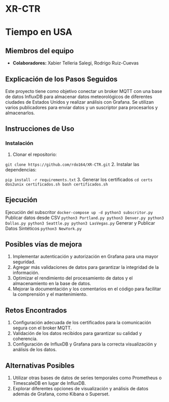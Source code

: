# XR-CTR
# Tiempo en USA

## Miembros del equipo
- **Colaboradores:** Xabier Telleria Salegi, Rodrigo Ruiz-Cuevas

## Explicación de los Pasos Seguidos
Este proyecto tiene como objetivo conectar un broker MQTT con una base de datos InfluxDB para almacenar datos meteorológicos de diferentes ciudades de Estados Unidos y realizar análisis con Grafana. Se utilizan varios publicadores para enviar datos y un suscriptor para procesarlos y almacenarlos.

## Instrucciones de Uso

### Instalación
1. Clonar el repositorio:

``
git clone https://github.com/rdo164/XR-CTR.git
``
2. Instalar las dependencias:

``
pip install -r requirements.txt
``
3. Generar los certificados
``
cd certs
dos2unix certificados.sh
bash certificados.sh
``
## Ejecución
Ejecución del subscritor
``
docker-compose up -d
python3 subscritor.py
``
Publicar datos desde CSV
``
python3 Portland.py
python3 Denver.py
python3 Dallas.py
python3 Seattle.py
python3 LasVegas.py
``
Generar y Publicar Datos Sintéticos
``
python3 NewYork.py
``

## Posibles vías de mejora
1. Implementar autenticación y autorización en Grafana para una mayor seguridad.
2. Agregar más validaciones de datos para garantizar la integridad de la información.
3. Optimizar el rendimiento del procesamiento de datos y el almacenamiento en la base de datos.
4. Mejorar la documentación y los comentarios en el código para facilitar la comprensión y el mantenimiento.

## Retos Encontrados
1. Configuración adecuada de los certificados para la comunicación segura con el broker MQTT.
2. Validación de los datos recibidos para garantizar su calidad y coherencia.
3. Configuración de InfluxDB y Grafana para la correcta visualización y análisis de los datos.

## Alternativas Posibles

1. Utilizar otras bases de datos de series temporales como Prometheus o TimescaleDB en lugar de InfluxDB.
2. Explorar diferentes opciones de visualización y análisis de datos además de Grafana, como Kibana o Superset.



